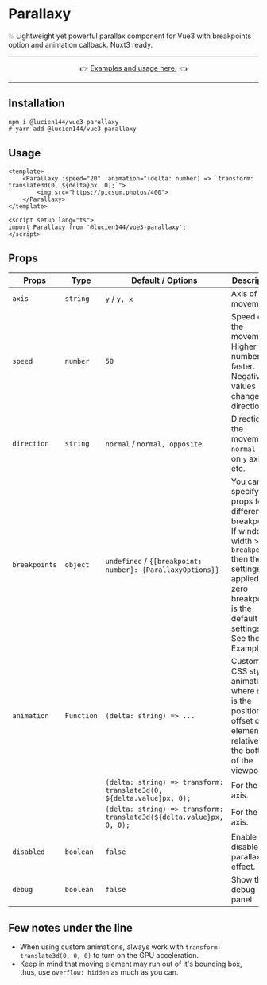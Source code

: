 # Parallaxy

💥 Lightweight yet powerful parallax component for Vue3 with breakpoints option and animation callback. Nuxt3 ready.

---
<p align="center">
👉 <a href="https://parallaxy.144.wtf/#example-1">Examples and usage here.</a> 👈
</p>

---

## Installation

```shell
npm i @lucien144/vue3-parallaxy
# yarn add @lucien144/vue3-parallaxy
```

## Usage

```vue
<template>
	<Parallaxy :speed="20" :animation="(delta: number) => `transform: translate3d(0, ${delta}px, 0);`">
		<img src="https://picsum.photos/400">
	</Parallaxy>
</template>

<script setup lang="ts">
import Parallaxy from '@lucien144/vue3-parallaxy';
</script>
```

## Props

| Props         | Type       | Default / Options                                                   | Description                                                                                                                                                                    |
|---------------|------------|---------------------------------------------------------------------|--------------------------------------------------------------------------------------------------------------------------------------------------------------------------------|
| `axis`        | `string`   | `y` / `y, x`                                                        | Axis of the movement.                                                                                                                                                          |
| `speed`       | `number`   | `50`                                                                | Speed of the movement. Higher number -> faster. Negative values changes the direction.                                                                                         |
| `direction`   | `string`   | `normal` / `normal, opposite`                                       | Direction of the movement. `normal` -> `up` on `y` axis etc.                                                                                                                   |
| `breakpoints` | `object`   | `undefined` / `{[breakpoint: number]: {ParallaxyOptions}}`                      | You can specify all props for different breakpoints. If window width >= `breakpoint` then the settings is applied, zero breakpoint is the default settings. See the Example 5. |
| `animation`   | `Function` | `(delta: string) => ...`                                            | Custom CSS style animation where `delta` is the position offset of the element relative to the bottom of the viewport.                                                         |
|               |            | `(delta: string) => transform: translate3d(0, ${delta.value}px, 0);` | For the `y` axis.                                                                                                                                                              |
|               |            | `(delta: string) => transform: translate3d(${delta.value}px, 0, 0);` | For the `x` axis.                                                                                                                                                              |
| `disabled`    | `boolean`  | `false`                                                             | Enable / disable the parallax effect.                                                                                                                                          |
| `debug`       | `boolean`  | `false`                                                             | Show the debug panel.                                                                                                                                                          |

## Few notes under the line

- When using custom animations, always work with `transform: translate3d(0, 0, 0)` to turn on the GPU acceleration.
- Keep in mind that moving element may run out of it's bounding box, thus, use `overflow: hidden` as much as you can.
